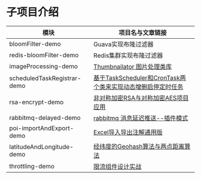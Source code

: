 # 子项目介绍
| 模块        | 项目名与文章链接  |
| --------   |  ----  |
| bloomFilter-demo     | Guava实现布隆过滤器|
| redis-bloomFilter-demo        |    Redis集群实现布隆过滤器    |
| imageProcessing-demo          |   [Thumbnailator 图片处理类库](https://www.goitman.cn/2021/03/16/Thumbnailator%20%E5%9B%BE%E7%89%87%E5%A4%84%E7%90%86%E7%B1%BB%E5%BA%93/)|
| scheduledTaskRegistrar-demo  |   [基于TaskScheduler和CronTask两个类来实现动态增删启停定时任务](https://www.goitman.cn/2020/11/01/%E5%9F%BA%E4%BA%8ETaskScheduler%E5%92%8CCronTask%E5%AE%9E%E7%8E%B0%E5%8A%A8%E6%80%81%E5%A2%9E%E5%88%A0%E5%90%AF%E5%81%9C%E5%AE%9A%E6%97%B6%E4%BB%BB%E5%8A%A1%E5%8A%9F%E8%83%BD/)|
| rsa-encrypt-demo    |   [非对称加密RSA与对称加密AES项目应用](https://www.goitman.cn/2021/04/13/%E9%9D%9E%E5%AF%B9%E7%A7%B0%E5%8A%A0%E5%AF%86RSA%E4%B8%8E%E5%AF%B9%E7%A7%B0%E5%8A%A0%E5%AF%86AES%E9%A1%B9%E7%9B%AE%E5%BA%94%E7%94%A8/)|
| rabbitmq-delayed-demo    |   [rabbitmq 消息延迟推送--插件模式](https://www.goitman.cn/2021/07/13/rabbitmq%20%E6%B6%88%E6%81%AF%E5%BB%B6%E8%BF%9F%E6%8E%A8%E9%80%81--%E6%8F%92%E4%BB%B6%E6%A8%A1%E5%BC%8F/)|
| poi-importAndExport-demo    |   [Excel导入导出注解通用版](https://www.goitman.cn/2021/10/18/Excel%E5%AF%BC%E5%85%A5%E5%AF%BC%E5%87%BA%E6%B3%A8%E8%A7%A3%E9%80%9A%E7%94%A8%E7%89%88/)|
| latitudeAndLongitude-demo    |   [经纬度的Geohash算法与两点距离算法](https://www.goitman.cn/2021/11/02/%E7%BB%8F%E7%BA%AC%E5%BA%A6%E7%9A%84Geohash%E7%AE%97%E6%B3%95%E4%B8%8E%E4%B8%A4%E7%82%B9%E8%B7%9D%E7%A6%BB%E7%AE%97%E6%B3%95/)|
| throttling-demo    |   [限流组件设计实战](https://www.goitman.cn/2022/03/21/%E5%AE%9E%E6%88%98%E9%99%90%E6%B5%81%E7%BB%84%E4%BB%B6%E8%AE%BE%E8%AE%A1/)|





